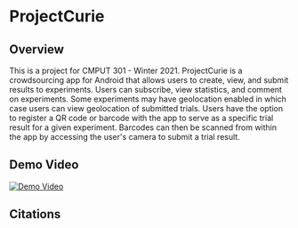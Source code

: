 # ProjectCurie

## Overview
This is a project for CMPUT 301 - Winter 2021. ProjectCurie is a crowdsourcing app for Android that allows users to create, view, and submit results to experiments. Users can subscribe, view statistics, and comment on experiments. Some experiments may have geolocation enabled in which case users can view geolocation of submitted trials. Users have the option to register a QR code or barcode with the app to serve as a specific trial result for a given experiment. Barcodes can then be scanned from within the app by accessing the user's camera to submit a trial result.

## Demo Video
[![Demo Video](https://img.youtube.com/vi/S_vlDX13B3g/0.jpg)](https://www.youtube.com/watch?v=S_vlDX13B3g)

## Citations
